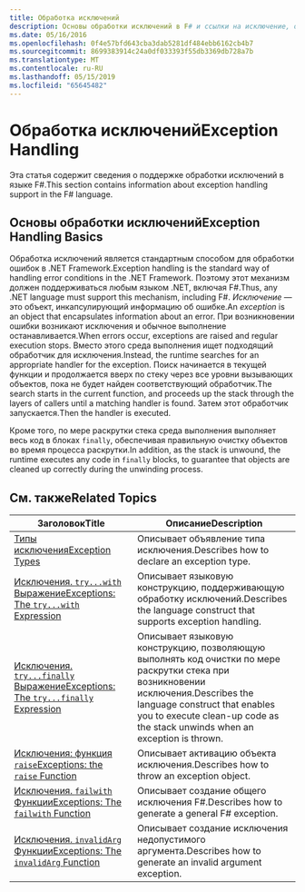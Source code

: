 ```yaml
---
title: Обработка исключений
description: Основы обработки исключений в F# и ссылки на исключение, обработка выражения и функции.
ms.date: 05/16/2016
ms.openlocfilehash: 0f4e57bfd643cba3dab5281df484ebb6162cb4b7
ms.sourcegitcommit: 8699383914c24a0df033393f55db3369db728a7b
ms.translationtype: MT
ms.contentlocale: ru-RU
ms.lasthandoff: 05/15/2019
ms.locfileid: "65645482"
---
```

# <a name="exception-handling"></a><span data-ttu-id="77e70-103">Обработка исключений</span><span class="sxs-lookup"><span data-stu-id="77e70-103">Exception Handling</span></span>

<span data-ttu-id="77e70-104">Эта статья содержит сведения о поддержке обработки исключений в языке F#.</span><span class="sxs-lookup"><span data-stu-id="77e70-104">This section contains information about exception handling support in the F# language.</span></span>

## <a name="exception-handling-basics"></a><span data-ttu-id="77e70-105">Основы обработки исключений</span><span class="sxs-lookup"><span data-stu-id="77e70-105">Exception Handling Basics</span></span>
<span data-ttu-id="77e70-106">Обработка исключений является стандартным способом для обработки ошибок в .NET Framework.</span><span class="sxs-lookup"><span data-stu-id="77e70-106">Exception handling is the standard way of handling error conditions in the .NET Framework.</span></span> <span data-ttu-id="77e70-107">Поэтому этот механизм должен поддерживаться любым языком .NET, включая F#.</span><span class="sxs-lookup"><span data-stu-id="77e70-107">Thus, any .NET language must support this mechanism, including F#.</span></span> <span data-ttu-id="77e70-108">*Исключение* — это объект, инкапсулирующий информацию об ошибке.</span><span class="sxs-lookup"><span data-stu-id="77e70-108">An *exception* is an object that encapsulates information about an error.</span></span> <span data-ttu-id="77e70-109">При возникновении ошибки возникают исключения и обычное выполнение останавливается.</span><span class="sxs-lookup"><span data-stu-id="77e70-109">When errors occur, exceptions are raised and regular execution stops.</span></span> <span data-ttu-id="77e70-110">Вместо этого среда выполнения ищет подходящий обработчик для исключения.</span><span class="sxs-lookup"><span data-stu-id="77e70-110">Instead, the runtime searches for an appropriate handler for the exception.</span></span> <span data-ttu-id="77e70-111">Поиск начинается в текущей функции и продолжается вверх по стеку через все уровни вызывающих объектов, пока не будет найден соответствующий обработчик.</span><span class="sxs-lookup"><span data-stu-id="77e70-111">The search starts in the current function, and proceeds up the stack through the layers of callers until a matching handler is found.</span></span> <span data-ttu-id="77e70-112">Затем этот обработчик запускается.</span><span class="sxs-lookup"><span data-stu-id="77e70-112">Then the handler is executed.</span></span>

<span data-ttu-id="77e70-113">Кроме того, по мере раскрутки стека среда выполнения выполняет весь код в блоках `finally`, обеспечивая правильную очистку объектов во время процесса раскрутки.</span><span class="sxs-lookup"><span data-stu-id="77e70-113">In addition, as the stack is unwound, the runtime executes any code in `finally` blocks, to guarantee that objects are cleaned up correctly during the unwinding process.</span></span>

## <a name="related-topics"></a><span data-ttu-id="77e70-114">См. также</span><span class="sxs-lookup"><span data-stu-id="77e70-114">Related Topics</span></span>

|<span data-ttu-id="77e70-115">Заголовок</span><span class="sxs-lookup"><span data-stu-id="77e70-115">Title</span></span>|<span data-ttu-id="77e70-116">Описание</span><span class="sxs-lookup"><span data-stu-id="77e70-116">Description</span></span>|
|-----|-----------|
|[<span data-ttu-id="77e70-117">Типы исключения</span><span class="sxs-lookup"><span data-stu-id="77e70-117">Exception Types</span></span>](exception-types.md)|<span data-ttu-id="77e70-118">Описывает объявление типа исключения.</span><span class="sxs-lookup"><span data-stu-id="77e70-118">Describes how to declare an exception type.</span></span>|
|[<span data-ttu-id="77e70-119">Исключения. `try...with` Выражение</span><span class="sxs-lookup"><span data-stu-id="77e70-119">Exceptions: The `try...with` Expression</span></span>](the-try-with-expression.md)|<span data-ttu-id="77e70-120">Описывает языковую конструкцию, поддерживающую обработку исключений.</span><span class="sxs-lookup"><span data-stu-id="77e70-120">Describes the language construct that supports exception handling.</span></span>|
|[<span data-ttu-id="77e70-121">Исключения. `try...finally` Выражение</span><span class="sxs-lookup"><span data-stu-id="77e70-121">Exceptions: The `try...finally` Expression</span></span>](the-try-finally-expression.md)|<span data-ttu-id="77e70-122">Описывает языковую конструкцию, позволяющую выполнять код очистки по мере раскрутки стека при возникновении исключения.</span><span class="sxs-lookup"><span data-stu-id="77e70-122">Describes the language construct that enables you to execute clean-up code as the stack unwinds when an exception is thrown.</span></span>|
|[<span data-ttu-id="77e70-123">Исключения: функция `raise`</span><span class="sxs-lookup"><span data-stu-id="77e70-123">Exceptions: the `raise` Function</span></span>](the-raise-Function.md)|<span data-ttu-id="77e70-124">Описывает активацию объекта исключения.</span><span class="sxs-lookup"><span data-stu-id="77e70-124">Describes how to throw an exception object.</span></span>|
|[<span data-ttu-id="77e70-125">Исключения. `failwith` Функции</span><span class="sxs-lookup"><span data-stu-id="77e70-125">Exceptions: The `failwith` Function</span></span>](the-failwith-function.md)|<span data-ttu-id="77e70-126">Описывает создание общего исключения F#.</span><span class="sxs-lookup"><span data-stu-id="77e70-126">Describes how to generate a general F# exception.</span></span>|
|[<span data-ttu-id="77e70-127">Исключения. `invalidArg` Функции</span><span class="sxs-lookup"><span data-stu-id="77e70-127">Exceptions: The `invalidArg` Function</span></span>](the-invalidArg-function.md)|<span data-ttu-id="77e70-128">Описывает создание исключения недопустимого аргумента.</span><span class="sxs-lookup"><span data-stu-id="77e70-128">Describes how to generate an invalid argument exception.</span></span>|
